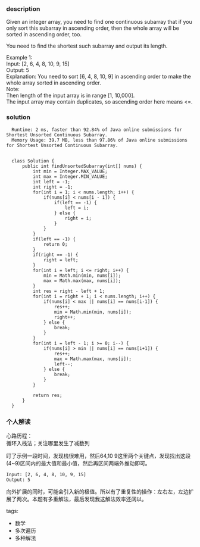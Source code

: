 ### description    
  Given an integer array, you need to find one continuous subarray that if you only sort this subarray in ascending order, then the whole array will be sorted in ascending order, too.  
    
  You need to find the shortest such subarray and output its length.  
    
  Example 1:  
  Input: [2, 6, 4, 8, 10, 9, 15]  
  Output: 5  
  Explanation: You need to sort [6, 4, 8, 10, 9] in ascending order to make the whole array sorted in ascending order.  
  Note:  
  Then length of the input array is in range [1, 10,000].  
  The input array may contain duplicates, so ascending order here means <=.  
### solution    
```    
  Runtime: 2 ms, faster than 92.84% of Java online submissions for Shortest Unsorted Continuous Subarray.  
  Memory Usage: 39.7 MB, less than 97.86% of Java online submissions for Shortest Unsorted Continuous Subarray.  
    
    
  class Solution {  
      public int findUnsortedSubarray(int[] nums) {  
          int min = Integer.MAX_VALUE;  
          int max = Integer.MIN_VALUE;  
          int left = -1;  
          int right = -1;  
          for(int i = 1; i < nums.length; i++) {  
              if(nums[i] < nums[i - 1]) {  
                  if(left == -1) {  
                      left = i;  
                  } else {  
                      right = i;  
                  }  
              }  
          }  
          if(left == -1) {  
              return 0;  
          }  
          if(right == -1) {  
              right = left;  
          }  
          for(int i = left; i <= right; i++) {  
              min = Math.min(min, nums[i]);  
              max = Math.max(max, nums[i]);  
          }  
          int res = right - left + 1;  
          for(int i = right + 1; i < nums.length; i++) {  
              if(nums[i] < max || nums[i] == nums[i-1]) {  
                  res++;  
                  min = Math.min(min, nums[i]);  
                  right++;  
              } else {  
                  break;  
              }  
          }  
          for(int i = left - 1; i >= 0; i--) {  
              if(nums[i] > min || nums[i] == nums[i+1]) {  
                  res++;  
                  max = Math.max(max, nums[i]);  
                  left--;  
              } else {  
                  break;  
              }  
          }  
            
          return res;  
      }  
  }  
```    
    
### 个人解读    
  心路历程：  
  循环入栈法；关注哪里发生了减数列  
    
  盯了示例一段时间，发现栈很难用，然后64,10 9这里两个关键点，发现找出这段(4~9)区间内的最大值和最小值，然后再区间两端外推动即可。  
  ```  
  Input: [2, 6, 4, 8, 10, 9, 15]  
  Output: 5  
  ```  
  向外扩展的同时，可能会引入新的极值。所以有了重复性的操作：左右左，左边扩展了两次。本题有多重解法，最后发现我这解法效率还阔以。  
    
tags:    
  -  数学  
  -  多次遍历  
  -  多种解法  
